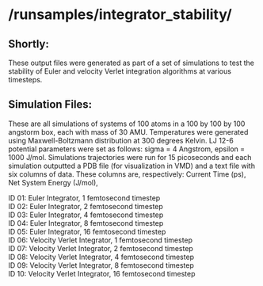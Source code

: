 # /runsamples/integrator_stability/

## Shortly:
These output files were generated as part of a set of simulations to test the stability of Euler and velocity Verlet integration algorithms at various timesteps. 

## Simulation Files:
These are all simulations of systems of 100 atoms in a 100 by 100 by 100 angstorm box, each with mass of 30 AMU. Temperatures were generated using Maxwell-Boltzmann distribution at 300 degrees Kelvin. LJ 12-6 potential parameters were set as follows: sigma = 4 Angstrom, epsilon = 1000 J/mol. Simulations trajectories were run for 15 picoseconds and each simulation outputted a PDB file (for visualization in VMD) and a text file with six columns of data. These columns are, respectively: Current Time (ps), Net System Energy (J/mol), 

ID 01: Euler Integrator, 1 femtosecond timestep<br/>
ID 02: Euler Integrator, 2 femtosecond timestep<br/>
ID 03: Euler Integrator, 4 femtosecond timestep<br/>
ID 04: Euler Integrator, 8 femtosecond timestep<br/>
ID 05: Euler Integrator, 16 femtosecond timestep<br/>
ID 06: Velocity Verlet Integrator, 1 femtosecond timestep<br/>
ID 07: Velocity Verlet Integrator, 2 femtosecond timestep<br/>
ID 08: Velocity Verlet Integrator, 4 femtosecond timestep<br/>
ID 09: Velocity Verlet Integrator, 8 femtosecond timestep<br/>
ID 10: Velocity Verlet Integrator, 16 femtosecond timestep<br/>
